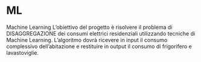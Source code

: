 # ML
Machine Learning
L’obiettivo del progetto è risolvere il problema di DISAGGREGAZIONE dei consumi
elettrici residenziali utilizzando tecniche di Machine Learning. L’algoritmo
dovrà ricevere in input il consumo complessivo dell’abitazione e restituire in
output il consumo di frigorifero e lavastoviglie.
